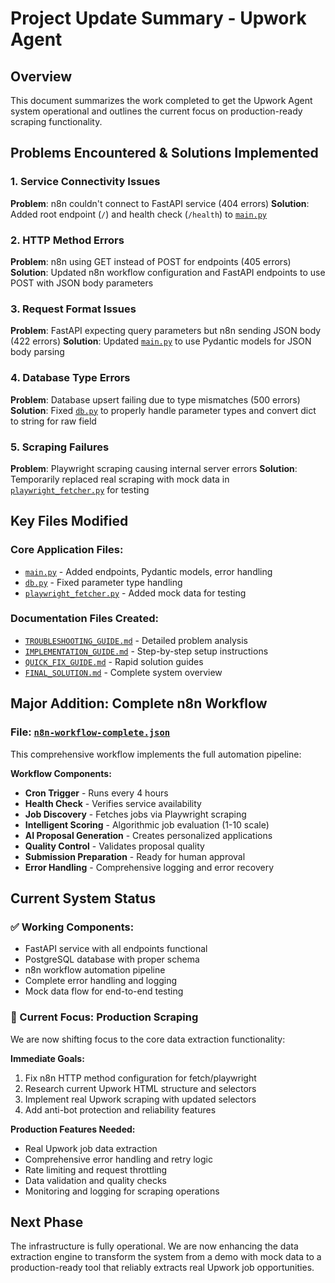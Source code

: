 # Project Update Summary - Upwork Agent

## Overview
This document summarizes the work completed to get the Upwork Agent system operational and outlines the current focus on production-ready scraping functionality.

## Problems Encountered & Solutions Implemented

### 1. Service Connectivity Issues
**Problem**: n8n couldn't connect to FastAPI service (404 errors)
**Solution**: Added root endpoint (`/`) and health check (`/health`) to [`main.py`](upwork-agent/python-service/app/main.py)

### 2. HTTP Method Errors  
**Problem**: n8n using GET instead of POST for endpoints (405 errors)
**Solution**: Updated n8n workflow configuration and FastAPI endpoints to use POST with JSON body parameters

### 3. Request Format Issues
**Problem**: FastAPI expecting query parameters but n8n sending JSON body (422 errors)
**Solution**: Updated [`main.py`](upwork-agent/python-service/app/main.py) to use Pydantic models for JSON body parsing

### 4. Database Type Errors
**Problem**: Database upsert failing due to type mismatches (500 errors)
**Solution**: Fixed [`db.py`](upwork-agent/python-service/app/db.py) to properly handle parameter types and convert dict to string for raw field

### 5. Scraping Failures
**Problem**: Playwright scraping causing internal server errors
**Solution**: Temporarily replaced real scraping with mock data in [`playwright_fetcher.py`](upwork-agent/python-service/app/fetcher/playwright_fetcher.py) for testing

## Key Files Modified

### Core Application Files:
- [`main.py`](upwork-agent/python-service/app/main.py) - Added endpoints, Pydantic models, error handling
- [`db.py`](upwork-agent/python-service/app/db.py) - Fixed parameter type handling
- [`playwright_fetcher.py`](upwork-agent/python-service/app/fetcher/playwright_fetcher.py) - Added mock data for testing

### Documentation Files Created:
- [`TROUBLESHOOTING_GUIDE.md`](upwork-agent/TROUBLESHOOTING_GUIDE.md) - Detailed problem analysis
- [`IMPLEMENTATION_GUIDE.md`](upwork-agent/IMPLEMENTATION_GUIDE.md) - Step-by-step setup instructions
- [`QUICK_FIX_GUIDE.md`](upwork-agent/QUICK_FIX_GUIDE.md) - Rapid solution guides
- [`FINAL_SOLUTION.md`](upwork-agent/FINAL_SOLUTION.md) - Complete system overview

## Major Addition: Complete n8n Workflow

### File: [`n8n-workflow-complete.json`](upwork-agent/n8n-workflow-complete.json)
This comprehensive workflow implements the full automation pipeline:

**Workflow Components:**
- **Cron Trigger** - Runs every 4 hours
- **Health Check** - Verifies service availability
- **Job Discovery** - Fetches jobs via Playwright scraping
- **Intelligent Scoring** - Algorithmic job evaluation (1-10 scale)
- **AI Proposal Generation** - Creates personalized applications
- **Quality Control** - Validates proposal quality
- **Submission Preparation** - Ready for human approval
- **Error Handling** - Comprehensive logging and error recovery

## Current System Status

### ✅ Working Components:
- FastAPI service with all endpoints functional
- PostgreSQL database with proper schema
- n8n workflow automation pipeline
- Complete error handling and logging
- Mock data flow for end-to-end testing

### 🔄 Current Focus: Production Scraping
We are now shifting focus to the core data extraction functionality:

**Immediate Goals:**
1. Fix n8n HTTP method configuration for fetch/playwright
2. Research current Upwork HTML structure and selectors
3. Implement real Upwork scraping with updated selectors
4. Add anti-bot protection and reliability features

**Production Features Needed:**
- Real Upwork job data extraction
- Comprehensive error handling and retry logic
- Rate limiting and request throttling
- Data validation and quality checks
- Monitoring and logging for scraping operations

## Next Phase
The infrastructure is fully operational. We are now enhancing the data extraction engine to transform the system from a demo with mock data to a production-ready tool that reliably extracts real Upwork job opportunities.